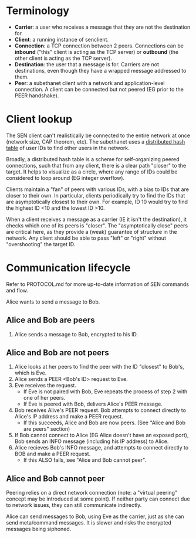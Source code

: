 # Terminology

* **Carrier**: a user who receives a message that they are not the destination for.
* **Client**: a running instance of senclient.
* **Connection**: a TCP connection between 2 peers. Connections can be **inbound** ("this" client is acting as the TCP server) or **outbound** (the other client is acting as the TCP server).
* **Destination**: the user that a message is for. Carriers are not destinations, even though they have a wrapped message addressed to them.
* **Peer**: a subethanet client with a network and application-level connection. A client can be connected but not peered (EG prior to the PEER handshake).

# Client lookup

The SEN client can't realistically be connected to the entire network at once (network size, CAP theorem, etc). The subethanet uses a [distributed hash table](https://en.wikipedia.org/wiki/Distributed_hash_table) of user IDs to find other users in the network.

Broadly, a distributed hash table is a scheme for self-organizing peered connections, such that from any client, there is a clear path "closer" to the target. It helps to visualize as a circle, where any range of IDs could be considered to loop around (EG integer overflow).

Clients maintain a "fan" of peers with various IDs, with a bias to IDs that are closer to their own. In particular, clients periodically try to find the IDs that are asymptotically closest to their own. For example, ID 10 would try to find the highest ID <10 and the lowest ID >10.

When a client receives a message as a carrier (IE it isn't the destination), it checks which one of its peers is "closer". The "asymptotically close" peers are critical here, as they provide a (weak) guarantee of structure in the network. Any client should be able to pass "left" or "right" without "overshooting" the target ID. 

# Communication lifecycle
Refer to PROTOCOL.md for more up-to-date information of SEN commands and flow.

Alice wants to send a message to Bob.

## Alice and Bob are peers

1. Alice sends a message to Bob, encrypted to his ID.

## Alice and Bob are not peers

1. Alice looks at her peers to find the peer with the ID "closest" to Bob's, which is Eve.
2. Alice sends a PEER <Bob's ID> request to Eve.
3. Eve receives the request.
    * If Eve is not paired with Bob, Eve repeats the process of step 2 with one of her peers.
    * If Eve is peered with Bob, delivers Alice's PEER message.
4. Bob receives Alive's PEER request. Bob attempts to connect directly to Alice's IP address and make a PEER request.
    * If this succeeds, Alice and Bob are now peers. (See "Alice and Bob are peers" section)
6. If Bob cannot connect to Alice (EG Alice doesn't have an exposed port), Bob sends an INFO message (including his IP address) to Alice.
7. Alice recieves Bob's INFO message, and attempts to connect directly to BOB and make a PEER request.
    * If this ALSO fails, see "Alice and Bob cannot peer".
    
## Alice and Bob cannot peer

Peering relies on a direct network connection (note: a "virtual peering" concept may be introduced at some point). If neither party can connect due to network issues, they can still communicate indirectly.

Alice can send messages to Bob, using Eve as the carrier, just as she can send meta/command messages. It is slower and risks the encrypted messages being siphoned.